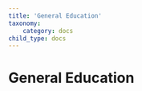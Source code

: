 ```yaml
---
title: 'General Education'
taxonomy:
    category: docs
child_type: docs
---
```


# General Education
